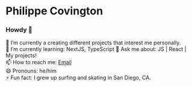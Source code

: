 # Philippe Covington


### Howdy 👋

🔭 I’m currently a creating different projects that interest me personally. <br>
🌱 I’m currently learning: NextJS, TypeScript
💬 Ask me about: JS | React | My projects!<br>
📫 How to reach me: <a href="mailto:philippehcbusi@gmail.com">Email<a/><br>
😄 Pronouns: he/him<br>
⚡ Fun fact: I grew up surfing and skating in San Diego, CA.<br>
